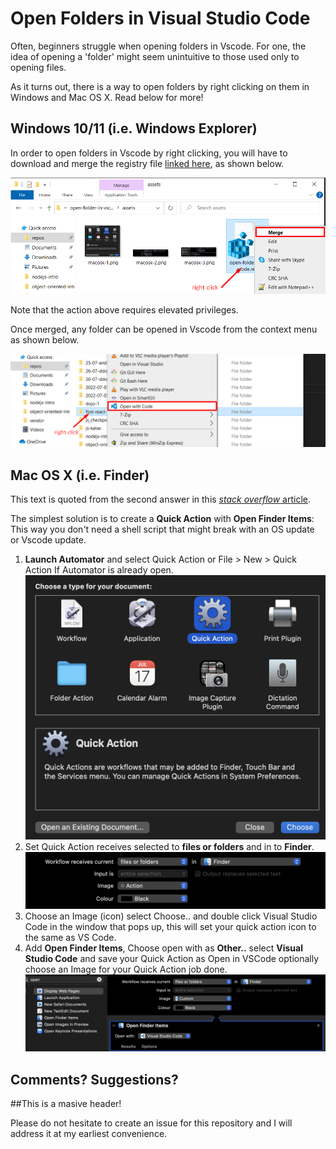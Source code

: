 # Open Folders in Visual Studio Code

Often, beginners struggle when opening folders in Vscode. For one, the idea of opening a 'folder' might seem unintuitive to those used only to opening files.

As it turns out, there is a way to open folders by right clicking on them in Windows and Mac OS X. Read below for more!

## Windows 10/11 (i.e. Windows Explorer)

In order to open folders in Vscode by right clicking, you will have to download and merge the registry file [linked here](./assets/open-folder-in-vscode.reg), as shown below.

![Merge registry file](./assets/windows-1.png)

Note that the action above requires elevated privileges.

Once merged, any folder can be opened in Vscode from the context menu as shown below.

![Open folder in Vscode in Explorer](./assets/windows-2.png)

## Mac OS X (i.e. Finder)

This text is quoted from the second answer in this [_stack overflow_ article](https://stackoverflow.com/questions/64040393/open-a-folder-in-vscode-through-finder-in-macos).

The simplest solution is to create a **Quick Action** with **Open Finder Items**: This way you don't need a shell script that might break with an OS update or Vscode update.

1. **Launch Automator** and select Quick Action or File > New > Quick Action If Automator is already open.
![](./assets/macosx-1.png)
2. Set Quick Action receives selected to **files or folders** and in to **Finder**.
![](./assets/macosx-2.png)
3. Choose an Image (icon) select Choose.. and double click Visual Studio Code in the window that pops up, this will set your quick action icon to the same as VS Code.
4. Add **Open Finder Items**, Choose open with as **Other..** select **Visual Studio Code** and save your Quick Action as Open in VSCode optionally choose an Image for your Quick Action job done.
![](./assets/macosx-3.png)

## Comments? Suggestions?

##This is a masive header!

Please do not hesitate to create an issue for this repository and I will address it at my earliest convenience.
